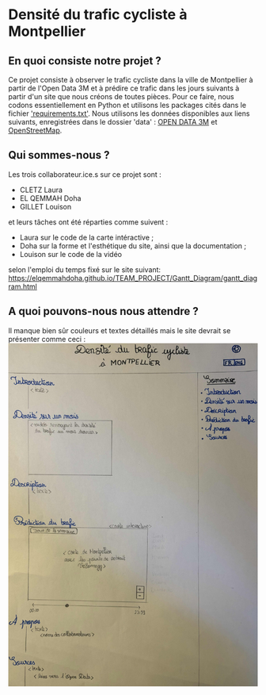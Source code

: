 # Densité du trafic cycliste à Montpellier

## En quoi consiste notre projet ?

Ce projet consiste à observer le trafic cycliste dans la ville de Montpellier à partir de l'Open Data 3M et à prédire ce trafic dans les jours suivants à partir d'un site que nous créons de toutes pièces.
Pour ce faire, nous codons essentiellement en Python et utilisons les packages cités dans le fichier ['requirements.txt'](https://github.com/elqemmahdoha/TEAM_PROJECT/blob/main/requirements.txt).
Nous utilisons les données disponibles aux liens suivants, enregistrées dans le dossier 'data' :
[OPEN DATA 3M](https://data.montpellier3m.fr/dataset/comptages-velo-et-pieton-issus-des-compteurs-de-velo) et [OpenStreetMap](https://www.openstreetmap.org/#map=6/46.45/2.21).

## Qui sommes-nous ?

Les trois collaborateur.ice.s sur ce projet sont :
- CLETZ Laura  
- EL QEMMAH Doha 
- GILLET Louison

et leurs tâches ont été réparties comme suivent :
- Laura sur le code de la carte intéractive ; 
- Doha sur la forme et l'esthétique du site, ainsi que la documentation ;
- Louison sur le code de la vidéo

selon l'emploi du temps fixé sur le site suivant: https://elqemmahdoha.github.io/TEAM_PROJECT/Gantt_Diagram/gantt_diagram.html

## A quoi pouvons-nous nous attendre ?

Il manque bien sûr couleurs et textes détaillés mais le site devrait se présenter comme ceci :
![Alt Text](https://github.com/elqemmahdoha/TEAM_PROJECT/blob/main/images/Photo_info_trafic_site.jpg)
